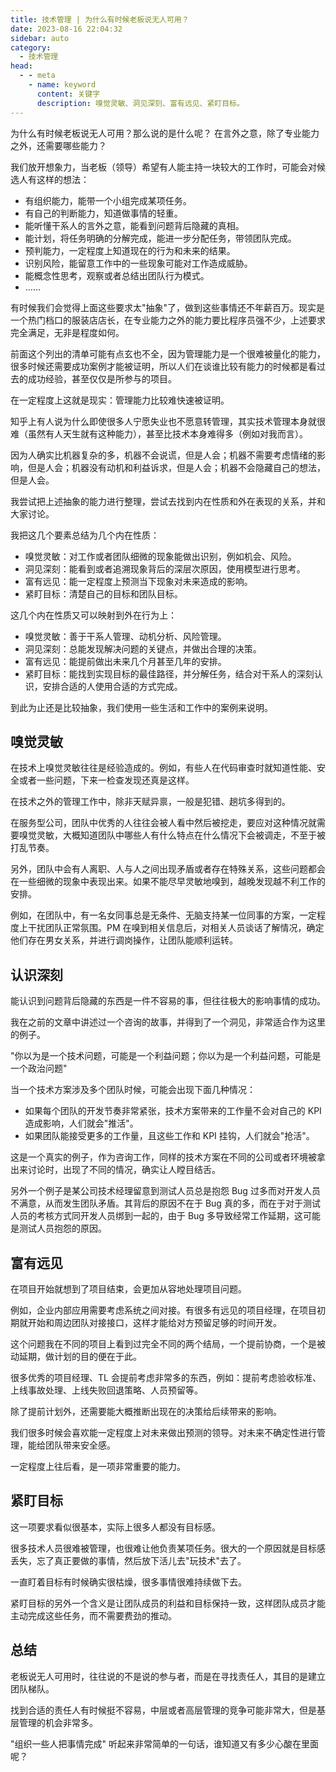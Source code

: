 ```yaml
---
title: 技术管理 | 为什么有时候老板说无人可用？
date: 2023-08-16 22:04:32
sidebar: auto
category: 
  - 技术管理
head:
  - - meta
    - name: keyword
      content: 关键字
      description: 嗅觉灵敏、洞见深刻、富有远见、紧盯目标。
---
```


为什么有时候老板说无人可用？那么说的是什么呢？ 在言外之意，除了专业能力之外，还需要哪些能力？

我们放开想象力，当老板（领导）希望有人能主持一块较大的工作时，可能会对候选人有这样的想法：

- 有组织能力，能带一个小组完成某项任务。 
- 有自己的判断能力，知道做事情的轻重。 
- 能听懂干系人的言外之意，能看到问题背后隐藏的真相。 
- 能计划，将任务明确的分解完成，能进一步分配任务，带领团队完成。 
- 预判能力，一定程度上知道现在的行为和未来的结果。 
- 识别风险，能留意工作中的一些现象可能对工作造成威胁。 
- 能概念性思考，观察或者总结出团队行为模式。
- ……

有时候我们会觉得上面这些要求太"抽象"了，做到这些事情还不年薪百万。现实是一个热门档口的服装店店长，在专业能力之外的能力要比程序员强不少，上述要求完全满足，无非是程度如何。

前面这个列出的清单可能有点玄也不全，因为管理能力是一个很难被量化的能力，很多时候还需要成功案例才能被证明，所以人们在谈谁比较有能力的时候都是看过去的成功经验，甚至仅仅是所参与的项目。

在一定程度上这就是现实：管理能力比较难快速被证明。

知乎上有人说为什么即使很多人宁愿失业也不愿意转管理，其实技术管理本身就很难（虽然有人天生就有这种能力），甚至比技术本身难得多（例如对我而言）。

因为人确实比机器复杂的多，机器不会说谎，但是人会；机器不需要考虑情绪的影响，但是人会；机器没有动机和利益诉求，但是人会；机器不会隐藏自己的想法，但是人会。

我尝试把上述抽象的能力进行整理，尝试去找到内在性质和外在表现的关系，并和大家讨论。

我把这几个要素总结为几个内在性质：

- 嗅觉灵敏：对工作或者团队细微的现象能做出识别，例如机会、风险。
- 洞见深刻：能看到或者追溯现象背后的深层次原因，使用模型进行思考。
- 富有远见：能一定程度上预测当下现象对未来造成的影响。
- 紧盯目标：清楚自己的目标和团队目标。

这几个内在性质又可以映射到外在行为上：

- 嗅觉灵敏：善于干系人管理、动机分析、风险管理。
- 洞见深刻：总能发现解决问题的关键点，并做出合理的决策。
- 富有远见：能提前做出未来几个月甚至几年的安排。
- 紧盯目标：能找到实现目标的最佳路径，并分解任务，结合对干系人的深刻认识，安排合适的人使用合适的方式完成。

到此为止还是比较抽象，我们使用一些生活和工作中的案例来说明。

## 嗅觉灵敏

在技术上嗅觉灵敏往往是经验造成的。例如，有些人在代码审查时就知道性能、安全或者一些问题，下来一检查发现还真是这样。

在技术之外的管理工作中，除非天赋异禀，一般是犯错、趟坑多得到的。

在服务型公司，团队中优秀的人往往会被人看中然后被挖走，要应对这种情况就需要嗅觉灵敏，大概知道团队中哪些人有什么特点在什么情况下会被调走，不至于被打乱节奏。

另外，团队中会有人离职、人与人之间出现矛盾或者存在特殊关系，这些问题都会在一些细微的现象中表现出来。如果不能尽早灵敏地嗅到，越晚发现越不利工作的安排。

例如，在团队中，有一名女同事总是无条件、无脑支持某一位同事的方案，一定程度上干扰团队正常氛围。PM 在嗅到相关信息后，对相关人员谈话了解情况，确定他们存在男女关系，并进行调岗操作，让团队能顺利运转。

## 认识深刻

能认识到问题背后隐藏的东西是一件不容易的事，但往往极大的影响事情的成功。

我在之前的文章中讲述过一个咨询的故事，并得到了一个洞见，非常适合作为这里的例子。

"你以为是一个技术问题，可能是一个利益问题；你以为是一个利益问题，可能是一个政治问题"

当一个技术方案涉及多个团队时候，可能会出现下面几种情况：

- 如果每个团队的开发节奏非常紧张，技术方案带来的工作量不会对自己的 KPI 造成影响，人们就会"推活"。
- 如果团队能接受更多的工作量，且这些工作和 KPI 挂钩，人们就会"抢活"。

这是一个真实的例子，作为咨询工作，同样的技术方案在不同的公司或者环境被拿出来讨论时，出现了不同的情况，确实让人瞠目结舌。

另外一个例子是某公司技术经理留意到测试人员总是抱怨 Bug 过多而对开发人员不满意，从而发生团队矛盾。其背后的原因不在于 Bug 真的多，而在于对于测试人员的考核方式同开发人员绑到一起的，由于 Bug 多导致经常工作延期，这可能是测试人员抱怨的原因。

## 富有远见

在项目开始就想到了项目结束，会更加从容地处理项目问题。

例如，企业内部应用需要考虑系统之间对接。有很多有远见的项目经理，在项目初期就开始和周边团队对接接口，这样才能给对方预留足够的时间开发。

这个问题我在不同的项目上看到过完全不同的两个结局，一个提前协商，一个是被动延期，做计划的目的便在于此。

很多优秀的项目经理、TL 会提前考虑非常多的东西，例如：提前考虑验收标准、上线事故处理、上线失败回退策略、人员预留等。

除了提前计划外，还需要能大概推断出现在的决策给后续带来的影响。

我们很多时候会喜欢能一定程度上对未来做出预测的领导。对未来不确定性进行管理，能给团队带来安全感。

一定程度上往后看，是一项非常重要的能力。

## 紧盯目标

这一项要求看似很基本，实际上很多人都没有目标感。

很多技术人员很难被管理，也很难让他负责某项任务。很大的一个原因就是目标感丢失，忘了真正要做的事情，然后放下活儿去"玩技术"去了。

一直盯着目标有时候确实很枯燥，很多事情很难持续做下去。

紧盯目标的另外一个含义是让团队成员的利益和目标保持一致，这样团队成员才能主动完成这些任务，而不需要费劲的推动。

## 总结

老板说无人可用时，往往说的不是说的参与者，而是在寻找责任人，其目的是建立团队梯队。

找到合适的责任人有时候挺不容易，中层或者高层管理的竞争可能非常大，但是基层管理的机会非常多。

"组织一些人把事情完成" 听起来非常简单的一句话，谁知道又有多少心酸在里面呢？



